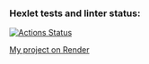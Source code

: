 ### Hexlet tests and linter status:
[![Actions Status](https://github.com/Vitaliy-Berezhnoy/python-project-52/actions/workflows/hexlet-check.yml/badge.svg)](https://github.com/Vitaliy-Berezhnoy/python-project-52/actions)

[My project on Render](https://python-project-52-8e31.onrender.com)